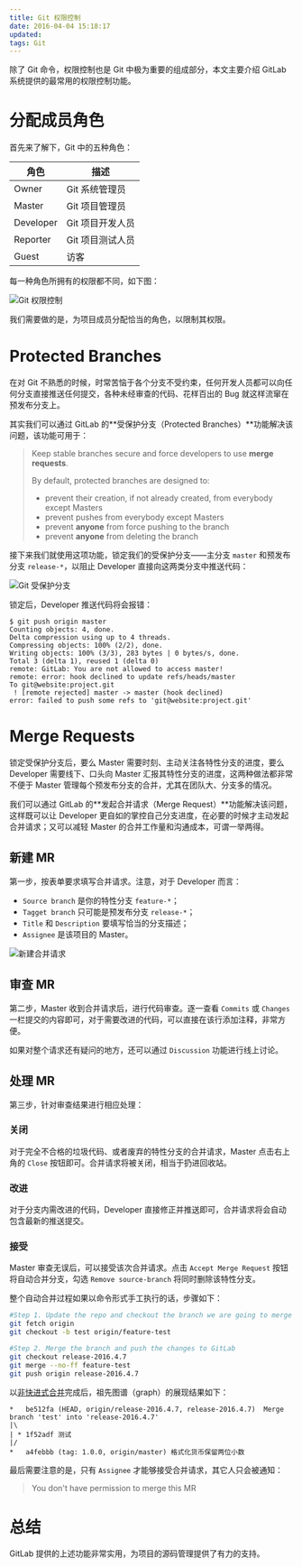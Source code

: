 ```yaml
---
title: Git 权限控制
date: 2016-04-04 15:18:17
updated:
tags: Git
---
```


除了 Git 命令，权限控制也是 Git 中极为重要的组成部分，本文主要介绍 GitLab 系统提供的最常用的权限控制功能。

# 分配成员角色

首先来了解下，Git 中的五种角色：

| 角色        | 描述         |
| --------- | ---------- |
| Owner     | Git 系统管理员  |
| Master    | Git 项目管理员  |
| Developer | Git 项目开发人员 |
| Reporter  | Git 项目测试人员 |
| Guest     | 访客         |

每一种角色所拥有的权限都不同，如下图：

![Git 权限控制](/img/git/git_permissions.png)

我们需要做的是，为项目成员分配恰当的角色，以限制其权限。

# Protected Branches

在对 Git 不熟悉的时候，时常苦恼于各个分支不受约束，任何开发人员都可以向任何分支直接推送任何提交，各种未经审查的代码、花样百出的 Bug 就这样流窜在预发布分支上。

其实我们可以通过 GitLab 的**受保护分支（Protected Branches）**功能解决该问题，该功能可用于：

> Keep stable branches secure and force developers to use **merge requests**.
>
> By default, protected branches are designed to:
>
> - prevent their creation, if not already created, from everybody except Masters
> - prevent pushes from everybody except Masters
> - prevent **anyone** from force pushing to the branch
> - prevent **anyone** from deleting the branch

接下来我们就使用这项功能，锁定我们的受保护分支——主分支 `master` 和预发布分支 `release-*`，以阻止 Developer 直接向这两类分支中推送代码：

![Git 受保护分支](/img/git/git_protected_branches.png)

锁定后，Developer 推送代码将会报错：

```
$ git push origin master
Counting objects: 4, done.
Delta compression using up to 4 threads.
Compressing objects: 100% (2/2), done.
Writing objects: 100% (3/3), 283 bytes | 0 bytes/s, done.
Total 3 (delta 1), reused 1 (delta 0)
remote: GitLab: You are not allowed to access master!
remote: error: hook declined to update refs/heads/master
To git@website:project.git
 ! [remote rejected] master -> master (hook declined)
error: failed to push some refs to 'git@website:project.git'
```

# Merge Requests

锁定受保护分支后，要么 Master 需要时刻、主动关注各特性分支的进度，要么 Developer 需要线下、口头向 Master 汇报其特性分支的进度，这两种做法都非常不便于 Master 管理每个预发布分支的合并，尤其在团队大、分支多的情况。

我们可以通过 GitLab 的**发起合并请求（Merge Request）**功能解决该问题，这样既可以让 Developer 更自如的掌控自己分支进度，在必要的时候才主动发起合并请求；又可以减轻 Master 的合并工作量和沟通成本，可谓一举两得。

## 新建 MR

第一步，按表单要求填写合并请求。注意，对于 Developer 而言：

* `Source branch` 是你的特性分支 `feature-*`；
* `Tagget branch` 只可能是预发布分支 `release-*`；
* `Title` 和 `Description` 要填写恰当的分支描述；
* `Assignee` 是该项目的 Master。

![新建合并请求](/img/git/git_new_merge_request.png)

## 审查 MR

第二步，Master 收到合并请求后，进行代码审查。逐一查看 `Commits` 或 `Changes` 一栏提交的内容即可，对于需要改进的代码，可以直接在该行添加注释，非常方便。

如果对整个请求还有疑问的地方，还可以通过 `Discussion` 功能进行线上讨论。

## 处理 MR

第三步，针对审查结果进行相应处理：

### 关闭

对于完全不合格的垃圾代码、或者废弃的特性分支的合并请求，Master 点击右上角的 `Close` 按钮即可。合并请求将被关闭，相当于扔进回收站。

### 改进

对于分支内需改进的代码，Developer 直接修正并推送即可，合并请求将会自动包含最新的推送提交。

### 接受

Master 审查无误后，可以接受该次合并请求。点击 `Accept Merge Request` 按钮将自动合并分支，勾选 `Remove source-branch` 将同时删除该特性分支。

整个自动合并过程如果以命令形式手工执行的话，步骤如下：

```bash
#Step 1. Update the repo and checkout the branch we are going to merge 
git fetch origin
git checkout -b test origin/feature-test

#Step 2. Merge the branch and push the changes to GitLab 
git checkout release-2016.4.7
git merge --no-ff feature-test
git push origin release-2016.4.7
```

以[非快进式合并](/2015/08/17/git-merge/#非快进式合并)完成后，祖先图谱（graph）的展现结果如下：

```
*   be512fa (HEAD, origin/release-2016.4.7, release-2016.4.7)  Merge branch 'test' into 'release-2016.4.7'
|\
| * 1f52adf 测试
|/
*   a4febbb (tag: 1.0.0, origin/master) 格式化货币保留两位小数
```

最后需要注意的是，只有 `Assignee` 才能够接受合并请求，其它人只会被通知：

> You don't have permission to merge this MR

# 总结

GitLab 提供的上述功能非常实用，为项目的源码管理提供了有力的支持。